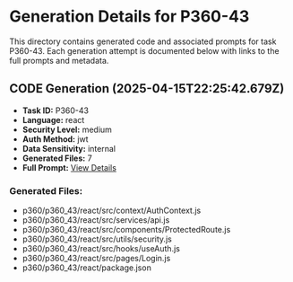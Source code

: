 # Generation Details for P360-43

This directory contains generated code and associated prompts for task P360-43.
Each generation attempt is documented below with links to the full prompts and metadata.


## CODE Generation (2025-04-15T22:25:42.679Z)
- **Task ID:** P360-43
- **Language:** react
- **Security Level:** medium
- **Auth Method:** jwt
- **Data Sensitivity:** internal
- **Generated Files:** 7
- **Full Prompt:** [View Details](./.prompts/code-2025-04-15T22:25:42.679Z.json)

### Generated Files:
- p360/p360_43/react/src/context/AuthContext.js
- p360/p360_43/react/src/services/api.js
- p360/p360_43/react/src/components/ProtectedRoute.js
- p360/p360_43/react/src/utils/security.js
- p360/p360_43/react/src/hooks/useAuth.js
- p360/p360_43/react/src/pages/Login.js
- p360/p360_43/react/package.json
